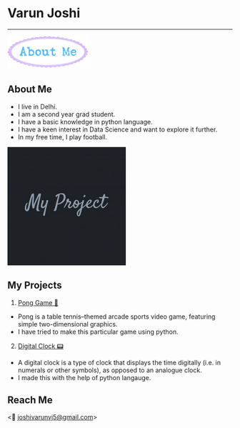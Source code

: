 # Varun Joshi
---
![](/images/aboutme.png)
## About Me

- I live in Delhi.
- I am a second year grad student.
- I have a basic knowledge in python language.
- I have a keen interest in Data Science and want to explore it further.
- In my free time, I play football.

![](/images/myproject.jpg)
## My Projects

1. [Pong Game 🏓](https://github.com/Varunvj5/ping-pong-game)

- Pong is a table tennis–themed arcade sports video game, featuring simple two-dimensional graphics.
- I have tried to make this particular game using python.

2. [Digital Clock 📟](https://github.com/Varunvj5/Digital_Clock)

- A digital clock is a type of clock that displays the time digitally (i.e. in numerals or other symbols), as opposed to an analogue clock. 
- I made this with the help of python langauge.

## Reach Me
<📧 joshivarunvj5@gmail.com>

